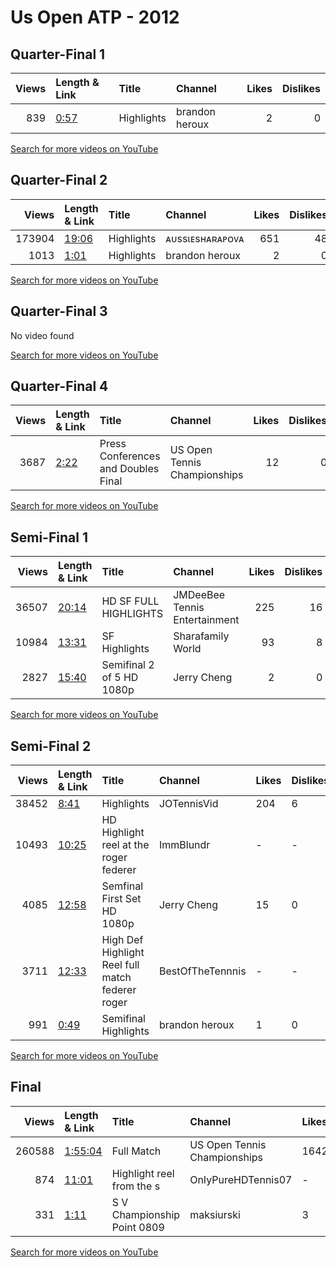 
# Us Open ATP - 2012
    
## Quarter-Final 1
|   Views | Length & Link                                       | Title      | Channel        |   Likes |   Dislikes |
|--------:|:----------------------------------------------------|:-----------|:---------------|--------:|-----------:|
|     839 | [0:57](https://www.youtube.com/watch?v=vpHf1Bmki3Y) | Highlights | brandon heroux |       2 |          0 |

[Search for more videos on YouTube](https://www.youtube.com/results?search_query=%22us+open%22+%22Azarenka%22+%22Stosur%22+%222012%22+%22highlights%22)     

## Quarter-Final 2
|   Views | Length & Link                                        | Title      | Channel         |   Likes |   Dislikes |
|--------:|:-----------------------------------------------------|:-----------|:----------------|--------:|-----------:|
|  173904 | [19:06](https://www.youtube.com/watch?v=MEDJqrTcMmc) | Highlights | ᴀᴜssιᴇsʜᴀʀᴀᴘᴏᴠᴀ |     651 |         48 |
|    1013 | [1:01](https://www.youtube.com/watch?v=WYNQMfU0Bpw)  | Highlights | brandon heroux  |       2 |          0 |

[Search for more videos on YouTube](https://www.youtube.com/results?search_query=%22us+open%22+%22Sharapova%22+%22Bartoli%22+%222012%22+%22highlights%22)     

## Quarter-Final 3
No video found

[Search for more videos on YouTube](https://www.youtube.com/results?search_query=%22us+open%22+%22Williams%22+%22Ivanovic%22+%222012%22+%22highlights%22)     

## Quarter-Final 4
|   Views | Length & Link                                       | Title                                    | Channel                      |   Likes |   Dislikes |
|--------:|:----------------------------------------------------|:-----------------------------------------|:-----------------------------|--------:|-----------:|
|    3687 | [2:22](https://www.youtube.com/watch?v=v5zhAvQCjuI) | Press Conferences   and    Doubles Final | US Open Tennis Championships |      12 |          0 |

[Search for more videos on YouTube](https://www.youtube.com/results?search_query=%22us+open%22+%22Errani%22+%22Vinci%22+%222012%22+%22highlights%22)     

## Semi-Final 1
|   Views | Length & Link                                        | Title                        | Channel                       |   Likes |   Dislikes |
|--------:|:-----------------------------------------------------|:-----------------------------|:------------------------------|--------:|-----------:|
|   36507 | [20:14](https://www.youtube.com/watch?v=0kixljkyLds) | HD      SF FULL HIGHLIGHTS   | JMDeeBee Tennis Entertainment |     225 |         16 |
|   10984 | [13:31](https://www.youtube.com/watch?v=dBJpngklIQE) | SF Highlights                | Sharafamily World             |      93 |          8 |
|    2827 | [15:40](https://www.youtube.com/watch?v=PW6pog5pZoc) | Semifinal    2 of 5 HD 1080p | Jerry Cheng                   |       2 |          0 |

[Search for more videos on YouTube](https://www.youtube.com/results?search_query=%22us+open%22+%22Azarenka%22+%22Sharapova%22+%222012%22+%22highlights%22)     

## Semi-Final 2
|   Views | Length & Link                                        | Title                                                 | Channel          | Likes   | Dislikes   |
|--------:|:-----------------------------------------------------|:------------------------------------------------------|:-----------------|:--------|:-----------|
|   38452 | [8:41](https://www.youtube.com/watch?v=7Qs7JG6KkWU)  | Highlights                                            | JOTennisVid      | 204     | 6          |
|   10493 | [10:25](https://www.youtube.com/watch?v=vx_w23rmgV0) | HD       Highlight reel at the   roger federer        | ImmBlundr        | -       | -          |
|    4085 | [12:58](https://www.youtube.com/watch?v=ehzWDdl5YCM) | Semfinal    First Set HD 1080p                        | Jerry Cheng      | 15      | 0          |
|    3711 | [12:33](https://www.youtube.com/watch?v=pood1HMqkLM) | High Def    Highlight Reel   full match federer roger | BestOfTheTennnis | -       | -          |
|     991 | [0:49](https://www.youtube.com/watch?v=Aod725VbAps)  | Semifinal Highlights                                  | brandon heroux   | 1       | 0          |

[Search for more videos on YouTube](https://www.youtube.com/results?search_query=%22us+open%22+%22Williams%22+%22Errani%22+%222012%22+%22highlights%22)     

## Final
|   Views | Length & Link                                          | Title                            | Channel                      | Likes   | Dislikes   |
|--------:|:-------------------------------------------------------|:---------------------------------|:-----------------------------|:--------|:-----------|
|  260588 | [1:55:04](https://www.youtube.com/watch?v=IHN3iVNRsbY) | Full Match                       | US Open Tennis Championships | 1642    | 128        |
|     874 | [11:01](https://www.youtube.com/watch?v=TtgqMbhRNNg)   | Highlight reel from the s        | OnIyPureHDTennis07           | -       | -          |
|     331 | [1:11](https://www.youtube.com/watch?v=YfMNJtqhHr4)    | S V  Championship Point     0809 | maksiurski                   | 3       | 0          |

[Search for more videos on YouTube](https://www.youtube.com/results?search_query=%22us+open%22+%22Williams%22+%22Azarenka%22+%222012%22+%22highlights%22)     
